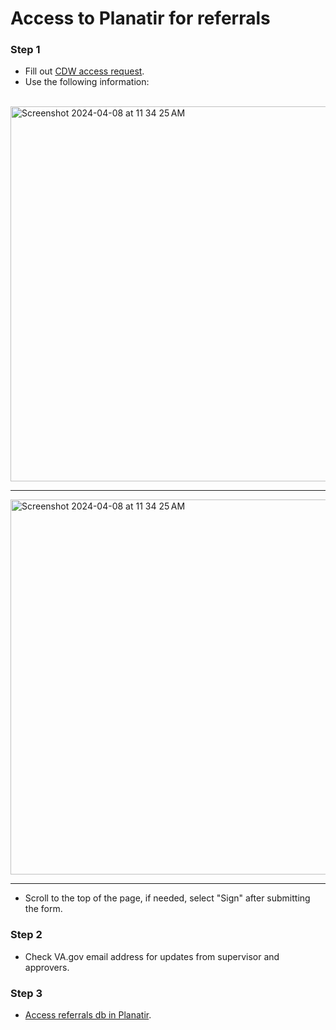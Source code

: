 # Access to Planatir for referrals

### Step 1 

- Fill out [CDW access request](https://epas.r02.med.va.gov/submit.cfm?action=select&=&doc_type=690).
- Use the following information:<br/><br/>

<img width="600" alt="Screenshot 2024-04-08 at 11 34 25 AM" src="https://github.com/user-attachments/assets/ab9fee1f-eafa-4c66-b6f7-80a0cb9be9a6c"><br/>

----

<img width="600" alt="Screenshot 2024-04-08 at 11 34 25 AM" src="https://github.com/user-attachments/assets/bdd83f55-7876-4e22-a047-48d0d8a2e523"><br>

----

- Scroll to the top of the page, if needed, select "Sign" after submitting the form.

### Step 2

- Check VA.gov email address for updates from supervisor and approvers.

### Step 3

- [Access referrals db in Planatir](https://va.palantirgov.com/workspace/data-integration/dataset/preview/ri.foundry.main.dataset.bd2319c0-5f39-43d2-8d99-dde49b1d3904/master). 
